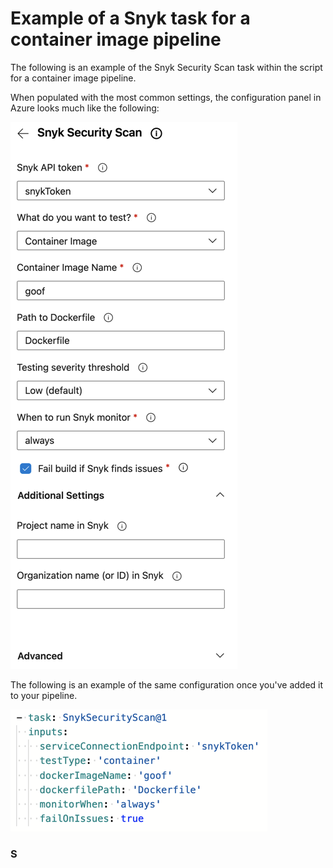 # Example of a Snyk task for a container image pipeline

The following is an example of the Snyk Security Scan task within the script for a container image pipeline.

When populated with the most common settings, the configuration panel in Azure looks much like the following:

![](../../../.gitbook/assets/mceclip2-5-.png)

The following is an example of the same configuration once you've added it to your pipeline.

![](../../../.gitbook/assets/mceclip3-1-.png)

### **S**
